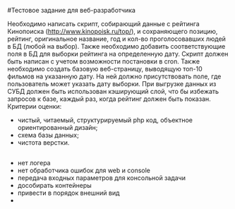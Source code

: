 #Тестовое задание для веб-разработчика

Необходимо написать скрипт, собирающий данные с рейтинга Кинопоиска (http://www.kinopoisk.ru/top/), и сохраняющего позицию, рейтинг, оригинальное название, год и кол-во проголосовавших людей в БД (любой на выбор). Также необходимо добавить соответствующие поля в БД для выборки рейтинга на определенную дату. Скрипт должен быть написан с учетом возможности постановки в cron.
Также необходимо создать базовую веб-страницу, выводящую топ-10 фильмов на указанную дату. На ней должно присутствовать поле, где пользователь может указать дату выборки. При выгрузке данных из СУБД должен быть использован кэширующий слой, что бы избежать запросов к базе, каждый раз, когда рейтинг должен быть показан.
Критерии оценки:

 - чистый, читаемый, структурируемый php код, объектное ориентированный дизайн;
 - схема базы данных;
 - чистота верстки.
 
 
 ##
  - нет логера
  - нет обработчика ошибок для web и console 
  - передача входных параметров для консольной задачи
  - дособирать контейнеры
  - привести в порядок внешний вид
  - 